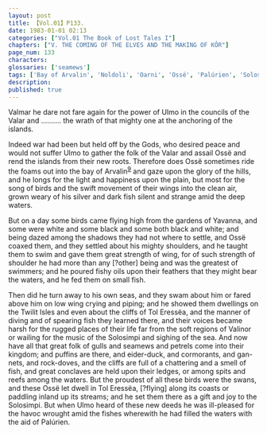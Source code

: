 ```yaml
---
layout: post
title: 【Vol.01】P133.
date: 1983-01-01 02:13
categories: ["Vol.01 The Book of Lost Tales I"]
chapters: ["V. THE COMING OF THE ELVES AND THE MAKING OF KÔR"]
page_num: 133
characters: 
glossaries: ['seamews']
tags: ['Bay of Arvalin', 'Noldoli', 'Oarni', 'Ossë', 'Palúrien', 'Solosimpi', 'Teleri', 'Ulmo', 'Twilit Isles', 'Valmar', 'Yavanna']
description: 
published: true
---
```


<p style="text-indent: 0;">
Valmar he dare not fare again for the power of Ulmo in the councils of the Valar and .......... the wrath of that mighty one at the anchoring of the islands.
</p>

Indeed war had been but held off by the Gods, who desired peace and would not suffer Ulmo to gather the folk of the Valar and assail Ossë and rend the islands from their new roots. Therefore does Ossë sometimes ride the foams out into the bay of Arvalin<SUP>[9]({{site.baseurl}}/vol01-p141)</SUP> and gaze upon the glory of the hills, and he longs for the light and happiness upon the plain, but most for the song of birds and the swift movement of their wings into the clean air, grown weary of his silver and dark fish silent and strange amid the deep waters.

But on a day some birds came flying high from the gardens of Yavanna, and some were white and some black and some both black and white; and being dazed among the shadows they had not where to settle, and Ossë coaxed them, and they settled about his mighty shoulders, and he taught them to swim and gave them great strength of wing, for of such strength of shoulder he had more than any [?other] being and was the greatest of swimmers; and he poured fishy oils upon their feathers that they might bear the waters, and he fed them on small fish.

Then did he turn away to his own seas, and they swam about him or fared above him on low wing crying and piping; and he showed them dwellings on the Twilit Isles and even about the cliffs of Tol Eressëa, and the manner of diving and of spearing fish they learned there, and their voices became harsh for the rugged places of their life far from the soft regions of Valinor or wailing for the music of the Solosimpi and sighing of the sea. And now have all that great folk of gulls and seamews and petrels come into their kingdom; and puffins are there, and eider-duck, and cormorants, and gan-nets, and rock-doves, and the cliffs are full of a chattering and a smell of fish, and great conclaves are held upon their ledges, or among spits and reefs among the waters. But the proudest of all these birds were the swans, and these Ossë let dwell in Tol Eressëa, [?flying] along its coasts or paddling inland up its streams; and he set them there as a gift and joy to the Solosimpi. But when Ulmo heard of these new deeds he was ill-pleased for the havoc wrought amid the fishes wherewith he had filled the waters with the aid of Palúrien.

